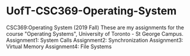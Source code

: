 # UofT-CSC369-Operating-System
CSC369:Operating System (2019 Fall)
These are my assignments for the course "Operating Systems", University of Toronto - St George Campus.
Assignment1: System Calls
Assignment2: Synchronization
Assignment3: Virtual Memory
Assignment4: File Systems
